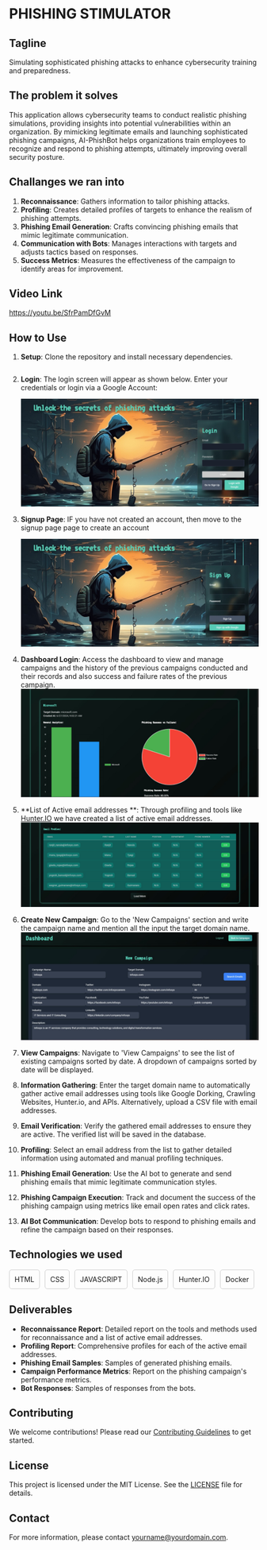 # PHISHING STIMULATOR

## Tagline

Simulating sophisticated phishing attacks to enhance cybersecurity training and preparedness.

## The problem it solves

This application allows cybersecurity teams to conduct realistic phishing simulations, providing insights into potential vulnerabilities within an organization. By mimicking legitimate emails and launching sophisticated phishing campaigns, AI-PhishBot helps organizations train employees to recognize and respond to phishing attempts, ultimately improving overall security posture.

## Challanges we ran into

1. **Reconnaissance**: Gathers information to tailor phishing attacks.
2. **Profiling**: Creates detailed profiles of targets to enhance the realism of phishing attempts.
3. **Phishing Email Generation**: Crafts convincing phishing emails that mimic legitimate communication.
4. **Communication with Bots**: Manages interactions with targets and adjusts tactics based on responses.
5. **Success Metrics**: Measures the effectiveness of the campaign to identify areas for improvement.

## Video Link
 https://youtu.be/SfrPamDfGvM

## How to Use

1. **Setup**: Clone the repository and install necessary dependencies.
    ```shn pm install

    ```

2. **Login**: The login screen will appear as shown below. Enter your credentials or login via a Google Account:

   ![Login Screen](images/IMAGE1.jpg)

2. **Signup Page**: IF you have not created an account, then move to the signup page page to create an account
   
   ![Signup Screen](images/IMAGE2.jpg)
   
3. **Dashboard Login**: Access the dashboard to view and manage campaigns and the history of the previous campaigns conducted and their records and also success and failure rates of the previous campaign.
   ![Dashboard Screen](images/IMAGE3.jpg)

5. **List of Active email addresses **: Through profiling and tools like [Hunter.IO](https://hunter.io/) we have created a list of active email addresses.
   ![Profiling](images/IMAGE4.jpg)
    
5. **Create New Campaign**: Go to the 'New Campaigns' section and write the campaign name and mention all the input the target domain name.
   ![New Campaign](images/IMAGE5.jpg)

6. **View Campaigns**: Navigate to 'View Campaigns' to see the list of existing campaigns sorted by date. A dropdown of campaigns sorted by date will be displayed.

7. **Information Gathering**: Enter the target domain name to automatically gather active email addresses using tools like Google Dorking, Crawling Websites, Hunter.io, and APIs. Alternatively, upload a CSV file with email addresses.

8. **Email Verification**: Verify the gathered email addresses to ensure they are active. The verified list will be saved in the database.

9. **Profiling**: Select an email address from the list to gather detailed information using automated and manual profiling techniques.

10. **Phishing Email Generation**: Use the AI bot to generate and send phishing emails that mimic legitimate communication styles.

11. **Phishing Campaign Execution**: Track and document the success of the phishing campaign using metrics like email open rates and click rates.

12. **AI Bot Communication**: Develop bots to respond to phishing emails and refine the campaign based on their responses.

## Technologies we used

<div style="display: flex; flex-wrap: wrap; gap: 10px;">
  <div style="border: 1px solid #ccc; padding: 10px; border-radius: 5px;">
   HTML
  </div>
  <div style="border: 1px solid #ccc; padding: 10px; border-radius: 5px;">
    CSS
  </div>
  <div style="border: 1px solid #ccc; padding: 10px; border-radius: 5px;">
    JAVASCRIPT
  </div>
  <div style="border: 1px solid #ccc; padding: 10px; border-radius: 5px;">
    Node.js
  </div>
  <div style="border: 1px solid #ccc; padding: 10px; border-radius: 5px;">
    Hunter.IO
  </div>
  <div style="border: 1px solid #ccc; padding: 10px; border-radius: 5px;">
    Docker
  </div>
</div>

## Deliverables

- **Reconnaissance Report**: Detailed report on the tools and methods used for reconnaissance and a list of active email addresses.
- **Profiling Report**: Comprehensive profiles for each of the active email addresses.
- **Phishing Email Samples**: Samples of generated phishing emails.
- **Campaign Performance Metrics**: Report on the phishing campaign's performance metrics.
- **Bot Responses**: Samples of responses from the bots.

## Contributing

We welcome contributions! Please read our [Contributing Guidelines](CONTRIBUTING.md) to get started.

## License

This project is licensed under the MIT License. See the [LICENSE](LICENSE) file for details.

## Contact

For more information, please contact [yourname@yourdomain.com](mailto:yourname@yourdomain.com).


